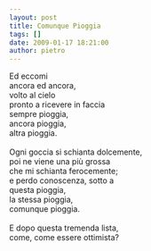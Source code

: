 ```yaml
---
layout: post
title: Comunque Pioggia
tags: []
date: 2009-01-17 18:21:00
author: pietro
---
```

Ed eccomi<br/>ancora ed ancora,<br/>volto al cielo<br/>pronto a ricevere in faccia<br/>sempre pioggia,<br/>ancora pioggia,<br/>altra pioggia.<br/><br/>Ogni goccia si schianta dolcemente,<br/>poi ne viene una più grossa<br/>che mi schianta ferocemente;<br/>e perdo conoscenza, sotto a<br/>questa pioggia,<br/>la stessa pioggia,<br/>comunque pioggia.<br/><br/>E dopo questa tremenda lista,<br/>come, come essere ottimista?
